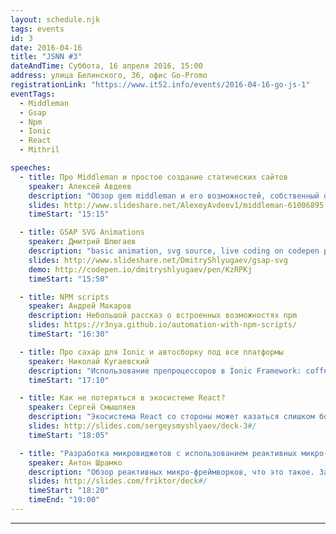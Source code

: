 ```yaml
---
layout: schedule.njk
tags: events
id: 3
date: 2016-04-16
title: "JSNN #3"
dateAndTime: Суббота, 16 апреля 2016, 15:00
address: улица Белинского, 36, офис Go-Promo
registrationLink: "https://www.it52.info/events/2016-04-16-go-js-1"
eventTags:
  - Middleman
  - Gsap
  - Npm
  - Ionic
  - React
  - Mithril

speeches:
  - title: Про Middleman и простое создание статических сайтов
    speaker: Алексей Авдеев
    description: "Обзор gem middleman и его возможностей, собственный опыт работы с ним"
    slides: http://www.slideshare.net/AlexeyAvdeev1/middleman-61006895
    timeStart: "15:15"

  - title: GSAP SVG Animations
    speaker: Дмитрий Шлюгаев
    description: "basic animation, svg source, live coding on codepen platform"
    slides: http://www.slideshare.net/DmitryShlyugaev/gsap-svg
    demo: http://codepen.io/dmitryshlyugaev/pen/KzRPKj
    timeStart: "15:50"

  - title: NPM scripts
    speaker: Андрей Макаров
    description: Небольшой рассказ о встроенных возможностях npm 
    slides: https://r3nya.github.io/automation-with-npm-scripts/
    timeStart: "16:30"

  - title: Про сахар для Ionic и автосборку под все платформы
    speaker: Николай Кугаевский
    description: "Использование препроцессоров в Ionic Framework: coffeescript, jade, sass. Автоматизированная сборка под iOS и OS X без запуска Xcode"
    timeStart: "17:10"

  - title: Как не потеряться в экосистеме React?
    speaker: Сергей Смышляев
    description: "Экосистема React со стороны может казаться слишком большой и запутанной. Mы узнаем, как постигать экосистему React постепенно, изучая только необходимое на каждом этапе"
    slides: http://slides.com/sergeysmyshlyaev/deck-3#/
    timeStart: "18:05"

  - title: "Разработка микровиджетов с использованием реактивных микро-фреймворков на примере Mithril"
    speaker: Антон Шрамко
    description: "Обзор реактивных микро-фреймворков, что это такое. Зачем они нужны, в каких ситуациях практически незаменимы. Детальный обзор Mithril, подготовка окружения для разработки, сахарок. Пример использования и написания с использованием микрофреймворка"
    slides: http://slides.com/friktor/deck#/
    timeStart: "18:20"
    timeEnd: "19:00"
---
```


<!-- TODO: Добавить поддержку кофебрейков -->

<!-- #### Расписание:
* 15:00 - сбор участников, кофе, подготовка
* 15:15 - __Про Middleman и простое создание статических сайтов__
* 15:50 - __GSAP SVG Animations__
* 16:15 - кофебрейк
* 16:30 - __NPM scripts__
* 17:10 - __Про сахар для Ionic и автосборку под все платформы__
* 17:50 - кофебрейк
* 18:05 - __Как не потеряться в экосистеме React?__
* 18:20 - __Разработка микровиджетов с использованием реактивных микро-фреймворков на примере Mithril__
* 19:00 - предложения по afterparty принимаются

#### Материалы

[Видео всех выступлений](https://www.youtube.com/playlist?list=PLYoGwSPm63L14AWdayq4EIAlnE4VsdRge) -->


----

<!-- Встреча бесплатная, но [нужна регистрация](https://goo.gl/UAjNU4).

Есть идеи/предложения? Хочешь что-то рассказать?
Пишите мне в [telegram](https://telegram.me/Alexey_Avdeev) или [почту](mailto:aad.jerry@gmail.com).

До встречи!

За предоставленное помещение спасибо компании [Go-Promo](http://go-promo.ru/). -->
